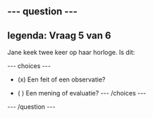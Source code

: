 --- question ---
---
legenda: Vraag 5 van 6
---

Jane keek twee keer op haar horloge. Is dit:

--- choices ---
- (x) Een feit of een observatie?

- ( ) Een mening of evaluatie? --- /choices ---

--- /question ---
